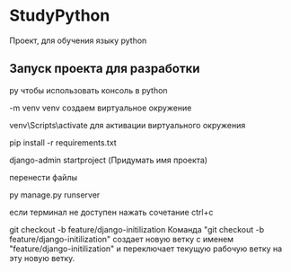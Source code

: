 # StudyPython

Проект, для обучения языку python

## Запуск проекта для разработки

py чтобы использовать консоль в python

-m venv venv создаем виртуальное окружение

venv\Scripts\activate для активации виртуального окружения

pip install -r requirements.txt

django-admin startproject (Придумать имя проекта)

перенести файлы

py manage.py runserver

если терминал не доступен нажать сочетание ctrl+c

git checkout -b feature/django-initilization 
Команда "git checkout -b feature/django-initilization" создает новую ветку с именем
"feature/django-initilization" и переключает текущую рабочую ветку на эту новую ветку.